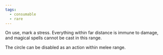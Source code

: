 ```yaml
---
tags:
  - consumable
  - rare
---
```

On use, mark a stress. Everything within far distance is immune to damage, and magical spells cannot be cast in this range. 

The circle can be disabled as an action within melee range.